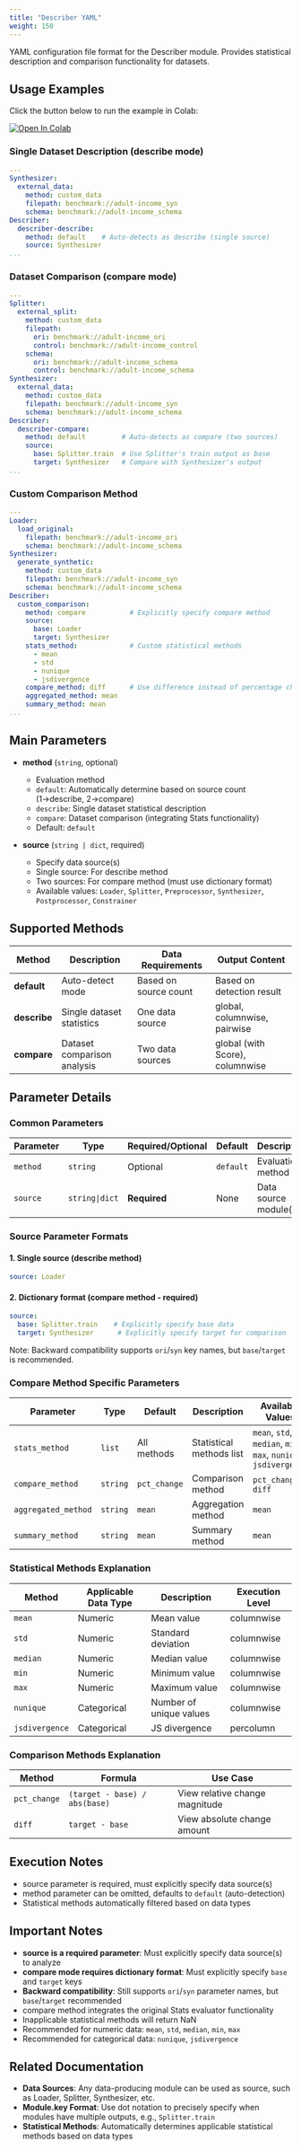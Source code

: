 ```yaml
---
title: "Describer YAML"
weight: 150
---
```


YAML configuration file format for the Describer module. Provides statistical description and comparison functionality for datasets.

## Usage Examples

Click the button below to run the example in Colab:

[![Open In Colab](https://colab.research.google.com/assets/colab-badge.svg)](https://colab.research.google.com/github/nics-tw/petsard/blob/main/demo/petsard-yaml/describer-yaml/describer.ipynb)

### Single Dataset Description (describe mode)

```yaml
---
Synthesizer:
  external_data:
    method: custom_data
    filepath: benchmark://adult-income_syn
    schema: benchmark://adult-income_schema
Describer:
  describer-describe:
    method: default    # Auto-detects as describe (single source)
    source: Synthesizer
...
```

### Dataset Comparison (compare mode)

```yaml
---
Splitter:
  external_split:
    method: custom_data
    filepath:
      ori: benchmark://adult-income_ori
      control: benchmark://adult-income_control
    schema:
      ori: benchmark://adult-income_schema
      control: benchmark://adult-income_schema
Synthesizer:
  external_data:
    method: custom_data
    filepath: benchmark://adult-income_syn
    schema: benchmark://adult-income_schema
Describer:
  describer-compare:
    method: default         # Auto-detects as compare (two sources)
    source:
      base: Splitter.train  # Use Splitter's train output as base
      target: Synthesizer   # Compare with Synthesizer's output
...
```

### Custom Comparison Method

```yaml
---
Loader:
  load_original:
    filepath: benchmark://adult-income_ori
    schema: benchmark://adult-income_schema
Synthesizer:
  generate_synthetic:
    method: custom_data
    filepath: benchmark://adult-income_syn
    schema: benchmark://adult-income_schema
Describer:
  custom_comparison:
    method: compare           # Explicitly specify compare method
    source:
      base: Loader
      target: Synthesizer
    stats_method:             # Custom statistical methods
      - mean
      - std
      - nunique
      - jsdivergence
    compare_method: diff      # Use difference instead of percentage change
    aggregated_method: mean
    summary_method: mean
...
```

## Main Parameters

- **method** (`string`, optional)
  - Evaluation method
  - `default`: Automatically determine based on source count (1→describe, 2→compare)
  - `describe`: Single dataset statistical description
  - `compare`: Dataset comparison (integrating Stats functionality)
  - Default: `default`

- **source** (`string | dict`, required)
  - Specify data source(s)
  - Single source: For describe method
  - Two sources: For compare method (must use dictionary format)
  - Available values: `Loader`, `Splitter`, `Preprocessor`, `Synthesizer`, `Postprocessor`, `Constrainer`

## Supported Methods

| Method | Description | Data Requirements | Output Content |
|--------|-------------|-------------------|----------------|
| **default** | Auto-detect mode | Based on source count | Based on detection result |
| **describe** | Single dataset statistics | One data source | global, columnwise, pairwise |
| **compare** | Dataset comparison analysis | Two data sources | global (with Score), columnwise |

## Parameter Details

### Common Parameters

| Parameter | Type | Required/Optional | Default | Description | Example |
|-----------|------|-------------------|---------|-------------|---------|
| `method` | `string` | Optional | `default` | Evaluation method | `describe`, `compare` |
| `source` | `string\|dict` | **Required** | None | Data source module(s) | See below |

### Source Parameter Formats

#### 1. Single source (describe method)
```yaml
source: Loader
```

#### 2. Dictionary format (compare method - required)
```yaml
source:
  base: Splitter.train    # Explicitly specify base data
  target: Synthesizer      # Explicitly specify target for comparison
```

Note: Backward compatibility supports `ori`/`syn` key names, but `base`/`target` is recommended.

### Compare Method Specific Parameters

| Parameter | Type | Default | Description | Available Values |
|-----------|------|---------|-------------|------------------|
| `stats_method` | `list` | All methods | Statistical methods list | `mean`, `std`, `median`, `min`, `max`, `nunique`, `jsdivergence` |
| `compare_method` | `string` | `pct_change` | Comparison method | `pct_change`, `diff` |
| `aggregated_method` | `string` | `mean` | Aggregation method | `mean` |
| `summary_method` | `string` | `mean` | Summary method | `mean` |

### Statistical Methods Explanation

| Method | Applicable Data Type | Description | Execution Level |
|--------|---------------------|-------------|-----------------|
| `mean` | Numeric | Mean value | columnwise |
| `std` | Numeric | Standard deviation | columnwise |
| `median` | Numeric | Median value | columnwise |
| `min` | Numeric | Minimum value | columnwise |
| `max` | Numeric | Maximum value | columnwise |
| `nunique` | Categorical | Number of unique values | columnwise |
| `jsdivergence` | Categorical | JS divergence | percolumn |

### Comparison Methods Explanation

| Method | Formula | Use Case |
|--------|---------|----------|
| `pct_change` | `(target - base) / abs(base)` | View relative change magnitude |
| `diff` | `target - base` | View absolute change amount |

## Execution Notes

- source parameter is required, must explicitly specify data source(s)
- method parameter can be omitted, defaults to `default` (auto-detection)
- Statistical methods automatically filtered based on data types

## Important Notes

- **source is a required parameter**: Must explicitly specify data source(s) to analyze
- **compare mode requires dictionary format**: Must explicitly specify `base` and `target` keys
- **Backward compatibility**: Still supports `ori`/`syn` parameter names, but `base`/`target` recommended
- compare method integrates the original Stats evaluator functionality
- Inapplicable statistical methods will return NaN
- Recommended for numeric data: `mean`, `std`, `median`, `min`, `max`
- Recommended for categorical data: `nunique`, `jsdivergence`

## Related Documentation

- **Data Sources**: Any data-producing module can be used as source, such as Loader, Splitter, Synthesizer, etc.
- **Module.key Format**: Use dot notation to precisely specify when modules have multiple outputs, e.g., `Splitter.train`
- **Statistical Methods**: Automatically determines applicable statistical methods based on data types